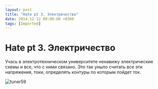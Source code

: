 ```yaml
---
layout: post
title: "Hate pt 3. Электричество"
date: 2014-12-12 00:00:00 +0300
tags: [Imported]
---
```

# Hate pt 3. Электричество

Учась в электротехническом университете ненавижу электрические схемы и все, что с ними связано.
Это так уныло считать все эти напряжения, токи, определять контуры по которым пойдет ток. 

![tuner59](https://vlaim.s3.amazonaws.com/uploads/2014/12/tuner59-300x181.gif)